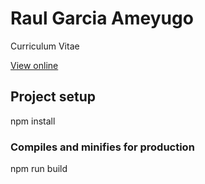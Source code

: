 # Raul Garcia Ameyugo

Curriculum Vitae


[View online](http://raul.garcia.ameyugo.eu/)


## Project setup
npm install

### Compiles and minifies for production
npm run build
